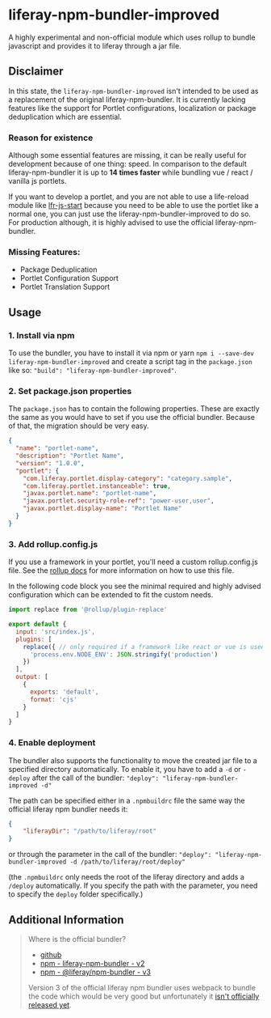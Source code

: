 # liferay-npm-bundler-improved
A highly experimental and non-official module which uses rollup to bundle javascript and provides it to liferay 
through a jar file.

## Disclaimer
In this state, the `liferay-npm-bundler-improved` isn't intended to be used as a replacement of the original 
liferay-npm-bundler. It is currently lacking features like the support for Portlet configurations, localization or 
package deduplication which are essential.

### Reason for existence
Although some essential features are missing, it can be really useful for development because of one thing: speed. In
comparison to the default liferay-npm-bundler it is up to **14 times faster** while bundling vue / react / vanilla js
portlets.

If you want to develop a portlet, and you are not able to use a life-reload module like 
[lfr-js-start](https://github.com/faragos/lfr-js-portlet-utils) because you need to be able to use the portlet like a 
normal one, you can just use the liferay-npm-bundler-improved to do so. For production although, it is highly advised 
to use the official liferay-npm-bundler.

### Missing Features:
- Package Deduplication
- Portlet Configuration Support
- Portlet Translation Support

## Usage
### 1. Install via npm
To use the bundler, you have to install it via npm or yarn `npm i --save-dev liferay-npm-bundler-improved` and create a
script tag in the `package.json` like so: `"build": "liferay-npm-bundler-improved"`.

### 2. Set package.json properties
The `package.json` has to contain the following properties. These are exactly the same as you would have to set if you 
use the official bundler. Because of that, the migration should be very easy.
```json
{
  "name": "portlet-name",
  "description": "Portlet Name",
  "version": "1.0.0",
  "portlet": {
    "com.liferay.portlet.display-category": "category.sample",
    "com.liferay.portlet.instanceable": true,
    "javax.portlet.name": "portlet-name",
    "javax.portlet.security-role-ref": "power-user,user",
    "javax.portlet.display-name": "Portlet Name"
  }
}
```

### 3. Add rollup.config.js
If you use a framework in your portlet, you'll need a custom rollup.config.js file. See the 
[rollup docs](https://rollupjs.org/guide/en/) for more information on how to use this file.

In the following code block you see the minimal required and highly advised configuration which can be extended to fit 
the custom needs.
```js
import replace from '@rollup/plugin-replace'

export default {
  input: 'src/index.js',
  plugins: [
    replace({ // only required if a framework like react or vue is used
      'process.env.NODE_ENV': JSON.stringify('production') 
    })
  ],
  output: [
    {
      exports: 'default',
      format: 'cjs'
    }
  ]
}
```

### 4. Enable deployment
The bundler also supports the functionality to move the created jar file to a specified directory automatically. To 
enable it, you have to add a `-d` or `-deploy` after the call of the bundler: 
``"deploy": "liferay-npm-bundler-improved -d"``

The path can be specified either in a `.npmbuildrc` file the same way the official liferay npm bundler needs it: 
```json
{
	"liferayDir": "/path/to/liferay/root"
}
``` 

or through the parameter in the call of the bundler:
``"deploy": "liferay-npm-bundler-improved -d /path/to/liferay/root/deploy"``

(the `.npmbuildrc` only needs the root of the liferay directory and adds a `/deploy` automatically. If you specify the 
path with the parameter, you need to specify the `deploy` folder specifically.)

## Additional Information
> Where is the official bundler?
> - [github](https://github.com/liferay/liferay-frontend-projects/tree/master/projects/js-toolkit/packages/npm-bundler)
> - [npm - liferay-npm-bundler - v2](https://www.npmjs.com/package/liferay-npm-bundler)
> - [npm - @liferay/npm-bundler - v3](https://www.npmjs.com/package/@liferay/npm-bundler)
>
> Version 3 of the official liferay npm bundler uses webpack to bundle the code which would be very good but unfortunately
> it [isn't officially released yet](https://github.com/liferay/liferay-frontend-projects/issues/570).
